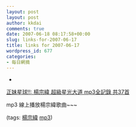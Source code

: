 ```yaml
---
layout: post
layout: post
author: kkdai
comments: true
date: 2007-06-18 08:17:58+00:00
slug: links-for-2007-06-17
title: links for 2007-06-17
wordpress_id: 677
categories:
- 每日網摘
---
```



	
  * 
		

[正妹星球!!: 楊宗緯 超級星光大道 mp3全記錄 共37首](http://ookkk.blogspot.com/2007/06/blog-post_10.html)


		

mp3 線上播放楊宗緯歌曲~~~


		

(tags: [楊宗緯](http://del.icio.us/kkdai/楊宗緯) [mp3](http://del.icio.us/kkdai/mp3))


	


